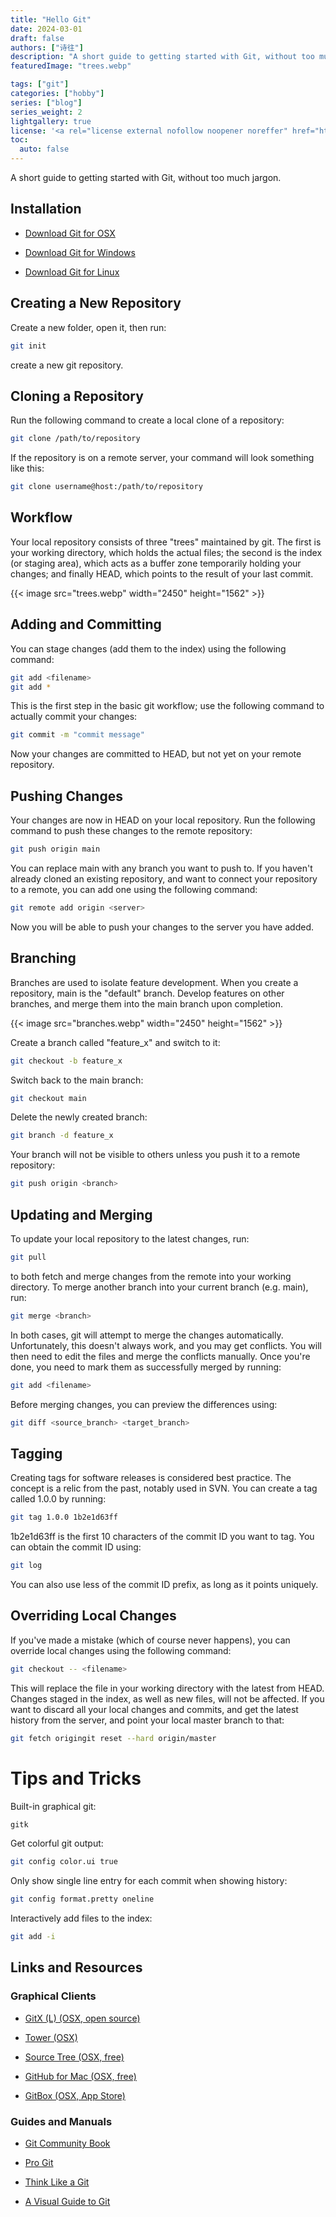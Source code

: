 ```yaml
---
title: "Hello Git"
date: 2024-03-01
draft: false
authors: ["诗往"]
description: "A short guide to getting started with Git, without too much jargon."
featuredImage: "trees.webp"

tags: ["git"]
categories: ["hobby"]
series: ["blog"]
series_weight: 2
lightgallery: true
license: '<a rel="license external nofollow noopener noreffer" href="https://creativecommons.org/licenses/by-nc/4.0/" target="_blank">CC BY-NC 4.0</a>'
toc:
  auto: false
---
```


A short guide to getting started with Git, without too much jargon.

<!--more-->

## Installation

- [Download Git for OSX](http://git-scm.com/download/mac)

- [Download Git for Windows](http://git-for-windows.github.io/)

- [Download Git for Linux](http://book.git-scm.com/2_installing_git.html)

## Creating a New Repository

Create a new folder, open it, then run:

```bash
git init
```

create a new git repository.

## Cloning a Repository

Run the following command to create a local clone of a repository:

```bash
git clone /path/to/repository
```

If the repository is on a remote server, your command will look something like this:

```bash
git clone username@host:/path/to/repository
```

## Workflow

Your local repository consists of three "trees" maintained by git. The first is your working directory, which holds the actual files; the second is the index (or staging area), which acts as a buffer zone temporarily holding your changes; and finally HEAD, which points to the result of your last commit.

{{< image src="trees.webp"  width="2450" height="1562" >}}

## Adding and Committing

You can stage changes (add them to the index) using the following command:

```bash
git add <filename>
git add *
```

This is the first step in the basic git workflow; use the following command to actually commit your changes:

```bash
git commit -m "commit message"
```

Now your changes are committed to HEAD, but not yet on your remote repository.

## Pushing Changes

Your changes are now in HEAD on your local repository. Run the following command to push these changes to the remote repository:

```bash
git push origin main
```

You can replace main with any branch you want to push to. If you haven't already cloned an existing repository, and want to connect your repository to a remote, you can add one using the following command:

```bash
git remote add origin <server>
```

Now you will be able to push your changes to the server you have added.

## Branching

Branches are used to isolate feature development. When you create a repository, main is the "default" branch. Develop features on other branches, and merge them into the main branch upon completion.

{{< image src="branches.webp"  width="2450" height="1562" >}}

Create a branch called "feature_x" and switch to it:

```bash
git checkout -b feature_x
```

Switch back to the main branch:

```bash
git checkout main
```

Delete the newly created branch:

```bash 
git branch -d feature_x
```

Your branch will not be visible to others unless you push it to a remote repository:

```bash
git push origin <branch>
```

## Updating and Merging

To update your local repository to the latest changes, run:

```bash 
git pull
```

to both fetch and merge changes from the remote into your working directory. To merge another branch into your current branch (e.g. main), run:

```bash
git merge <branch>
```

In both cases, git will attempt to merge the changes automatically. Unfortunately, this doesn't always work, and you may get conflicts. You will then need to edit the files and merge the conflicts manually. Once you're done, you need to mark them as successfully merged by running:

```bash
git add <filename>
```

Before merging changes, you can preview the differences using:

```bash
git diff <source_branch> <target_branch>
```

## Tagging

Creating tags for software releases is considered best practice. The concept is a relic from the past, notably used in SVN. You can create a tag called 1.0.0 by running:

```bash
git tag 1.0.0 1b2e1d63ff
```

1b2e1d63ff is the first 10 characters of the commit ID you want to tag. You can obtain the commit ID using:

```bash
git log
```

You can also use less of the commit ID prefix, as long as it points uniquely.

## Overriding Local Changes

If you've made a mistake (which of course never happens), you can override local changes using the following command:

```bash
git checkout -- <filename>
```

This will replace the file in your working directory with the latest from HEAD. Changes staged in the index, as well as new files, will not be affected. If you want to discard all your local changes and commits, and get the latest history from the server, and point your local master branch to that:

```bash
git fetch origingit reset --hard origin/master
```

#  Tips and Tricks

Built-in graphical git:

```bash 
gitk
```

Get colorful git output:

```bash
git config color.ui true
```

Only show single line entry for each commit when showing history:

```bash
git config format.pretty oneline
```

Interactively add files to the index:

```bash
git add -i
```


## Links and Resources

### Graphical Clients

- [GitX (L) (OSX, open source)](http://gitx.laullon.com/)

- [Tower (OSX)](http://www.git-tower.com/)

- [Source Tree (OSX, free)](http://www.sourcetreeapp.com/)

- [GitHub for Mac (OSX, free)](http://mac.github.com/)

- [GitBox (OSX, App Store)](https://itunes.apple.com/gb/app/gitbox/id403388357?mt=12)

### Guides and Manuals

- [Git Community Book](http://book.git-scm.com/)

- [Pro Git](http://progit.org/book/)

- [Think Like a Git](http://think-like-a-git.net/)

- [A Visual Guide to Git](http://marklodato.github.io/visual-git-guide/index-zh-cn.html)


